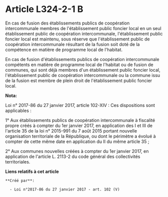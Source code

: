 # Article L324-2-1 B

En cas de fusion des établissements publics de coopération intercommunale membres de l'établissement public foncier local en
un seul établissement public de coopération intercommunale, l'établissement public foncier local est maintenu, sous réserve
que l'établissement public de coopération intercommunale résultant de la fusion soit doté de la compétence en matière de
programme local de l'habitat. 

En cas de fusion d'établissements publics de coopération intercommunale compétents en matière de programme local de l'habitat
ou de fusion de communes, qui sont déjà membres d'un établissement public foncier local, l'établissement public de
coopération intercommunale ou la commune issu de la fusion est membre de plein droit de l'établissement public foncier local.

**Nota:**

Loi n° 2017-86 du 27 janvier 2017, article 102-XIV : Ces dispositions sont applicables : 

1° Aux établissements publics de coopération intercommunale à fiscalité propre créés à compter du 1er janvier 2017, en
application des I et III de l'article 35 de la loi n° 2015-991 du 7 août 2015 portant nouvelle organisation territoriale de
la République, ou dont le périmètre a évolué à compter de cette même date en application du II du même article 35 ; 

2° Aux communes nouvelles créées à compter du 1er janvier 2017, en application de l'article L. 2113-2 du code général des
collectivités territoriales.

**Liens relatifs à cet article**

	**Créé par**:

	  - Loi n°2017-86 du 27 janvier 2017 - art. 102 (V)
